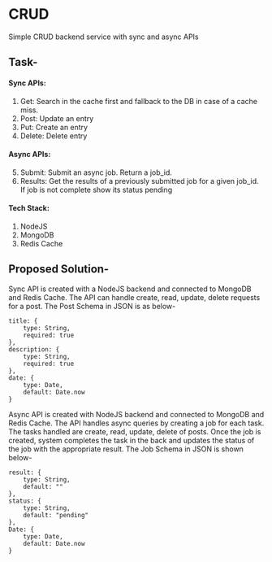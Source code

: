 # CRUD
Simple CRUD backend service with sync and async APIs
## Task-
#### Sync APIs: ####
1. Get: Search in the cache first and fallback to the DB in case of a cache miss.
2. Post: Update an entry
3. Put: Create an entry
4. Delete: Delete entry
#### Async APIs: ####
5. Submit: Submit an async job. Return a job_id.
6. Results: Get the results of a previously submitted job for a given job_id. If job is not complete
show its status pending

#### Tech Stack: ####
1. NodeJS
2. MongoDB
3. Redis Cache

## Proposed Solution-
Sync API is created with a NodeJS backend and connected to MongoDB and Redis Cache. The API can handle create, read, update, delete requests for a post. The Post Schema in JSON is as below-
```
title: {
	type: String,
	required: true
},
description: {
	type: String,
	required: true
},
date: {
	type: Date,
	default: Date.now
}
```
Async API is created with NodeJS backend and connected to MongoDB and Redis Cache. 
The API handles async queries by creating a job for each task. The tasks handled are create, read, update, delete of posts. 
Once the job is created, system completes the task in the back and updates the status of the job with the appropriate result. The Job Schema in JSON is shown below-
```
result: {
	type: String,
	default: ""
},
status: {
	type: String,
	default: "pending"
},
Date: {
	type: Date,
	default: Date.now
}
```
